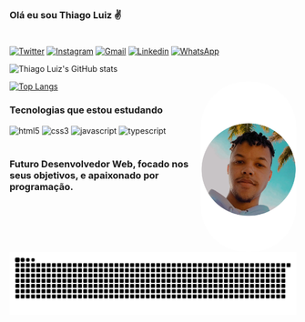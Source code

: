 
### Olá eu sou Thiago Luiz ✌️
#
[![Twitter](https://img.shields.io/badge/Twitter-1DA1F2?style=for-the-badge&logo=twitter&logoColor=white)](https://twitter.com/tagoluiz21)
[![Instagram](https://img.shields.io/badge/Instagram-E4405F?style=for-the-badge&logo=instagram&logoColor=white)](https://instagram.com/eutago)
[![Gmail](https://img.shields.io/badge/Gmail-D14836?style=for-the-badge&logo=gmail&logoColor=white)](mailto:thiagoluix21@gmail.com")
[![Linkedin](https://img.shields.io/badge/LinkedIn-0077B5?style=for-the-badge&logo=linkedin&logoColor=white)](https://www.linkedin.com/in/thiagoluiz21)
[![WhatsApp](https://img.shields.io/badge/WhatsApp-25D366?style=for-the-badge&logo=whatsapp&logoColor=white)](https://wa.me/5535999702904)

![Thiago Luiz's GitHub stats](https://github-readme-stats.vercel.app/api?username=eutago&show_icons=true&theme=synthwave)

[![Top Langs](https://github-readme-stats.vercel.app/api/top-langs/?username=eutago&layout=compact&theme=synthwave)](https://github.com/anuraghazra/github-readme-stats)
<img align="right" alt="tago-pic" height="300" style="border-radius:80px;" src="https://github.com/eutago/eutago/blob/main/sla.png?raw=true">
     
### Tecnologias que estou estudando

<div style="display: inline_block">
    <img align="center" src="https://img.shields.io/badge/HTML5-E34F26?style=for-the-badge&logo=html5&logoColor=white" alt="html5" />
    <img align="center" src="https://img.shields.io/badge/CSS3-1572B6?style=for-the-badge&logo=css3&logoColor=white" alt="css3" />
    <img align="center" src="https://img.shields.io/badge/JavaScript-F7DF1E?style=for-the-badge&logo=javascript&logoColor=black" alt="javascript" />
    <img align="center" src="https://img.shields.io/badge/TypeScript-007ACC?style=for-the-badge&logo=typescript&logoColor=white" alt="typescript" />
</div>
<br/>

### Futuro Desenvolvedor Web, focado nos seus objetivos, e apaixonado por programação.

  ![Snake animation](https://github.com/eutago/eutago/blob/output/github-contribution-grid-snake.svg)

